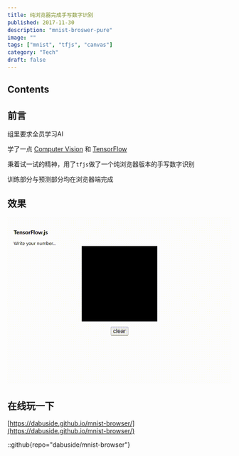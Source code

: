 ```yaml
---
title: 纯浏览器完成手写数字识别
published: 2017-11-30
description: "mnist-broswer-pure"
image: ""
tags: ["mnist", "tfjs", "canvas"]
category: "Tech"
draft: false
---
```


## Contents

## 前言

组里要求全员学习AI

学了一点 [Computer Vision](https://cs231n.stanford.edu/index.html) 和 [TensorFlow](https://www.tensorflow.org/js)

秉着试一试的精神，用了`tfjs`做了一个纯浏览器版本的手写数字识别

训练部分与预测部分均在浏览器端完成

## 效果

![preview](preview.gif)

## 在线玩一下

[https://dabuside.github.io/mnist-browser/](https://dabuside.github.io/mnist-browser/)

::github{repo="dabuside/mnist-browser"}